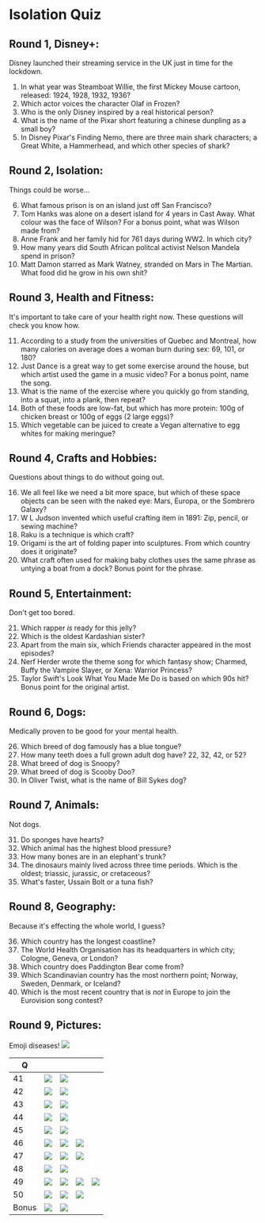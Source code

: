 # Isolation Quiz

## Round 1, Disney+:

Disney launched their streaming service in the UK just in time for the lockdown.

1. In what year was Steamboat Willie, the first Mickey Mouse cartoon, released: 1924, 1928, 1932, 1936?
1. Which actor voices the character Olaf in Frozen?
1. Who is the only Disney inspired by a real historical person?
1. What is the name of the Pixar short featuring a chinese dunpling as a small boy?
1. In Disney Pixar's Finding Nemo, there are three main shark characters; a Great White, a Hammerhead, and which other species of shark?

## Round 2, Isolation:

Things could be worse...

6. What famous prison is on an island just off San Francisco?
1. Tom Hanks was alone on a desert island for 4 years in Cast Away. What colour was the face of Wilson? For a bonus point, what was Wilson made from?
1. Anne Frank and her family hid for 761 days during WW2. In which city?
1. How many years did South African politcal activist Nelson Mandela spend in prison?
1. Matt Damon starred as Mark Watney, stranded on Mars in The Martian. What food did he grow in his own shit?

## Round 3, Health and Fitness:

It's important to take care of your health right now. These questions will check you know how.

11. According to a study from the universities of Quebec and Montreal, how many calories on average does a woman burn during sex: 69, 101, or 180?
1. Just Dance is a great way to get some exercise around the house, but which artist used the game in a music video? For a bonus point, name the song.
1. What is the name of the exercise where you quickly go from standing, into a squat, into a plank, then repeat?
1. Both of these foods are low-fat, but which has more protein: 100g of chicken breast or 100g of eggs (2 large eggs)?
1. Which vegetable can be juiced to create a Vegan alternative to egg whites for making meringue?

## Round 4, Crafts and Hobbies:

Questions about things to do without going out.

16. We all feel like we need a bit more space, but which of these space objects can be seen with the naked eye: Mars, Europa, or the Sombrero Galaxy?
1. W L Judson invented which useful crafting item in 1891: Zip, pencil, or sewing machine?
1. Raku is a technique is which craft?
1. Origami is the art of folding paper into sculptures. From which country does it originate?
1. What craft often used for making baby clothes uses the same phrase as untying a boat from a dock? Bonus point for the phrase.

## Round 5, Entertainment:

Don't get too bored.

21. Which rapper *is* ready for this jelly?
1. Which is the oldest Kardashian sister?
1. Apart from the main six, which Friends character appeared in the most episodes?
1. Nerf Herder wrote the theme song for which fantasy show; Charmed, Buffy the Vampire Slayer, or Xena: Warrior Princess?
1. Taylor Swift's Look What You Made Me Do is based on which 90s hit? Bonus point for the original artist.

## Round 6, Dogs:

Medically proven to be good for your mental health.

26. Which breed of dog famously has a blue tongue?
1. How many teeth does a full grown adult dog have? 22, 32, 42, or 52?
1. What breed of dog is Snoopy?
1. What breed of dog is Scooby Doo?
1. In Oliver Twist, what is the name of Bill Sykes dog?

## Round 7, Animals:

Not dogs.

31. Do sponges have hearts?
1. Which animal has the highest blood pressure?
1. How many bones are in an elephant's trunk?
1. The dinosaurs mainly lived across three time periods. Which is the oldest; triassic, jurassic, or cretaceous?
1. What's faster, Ussain Bolt or a tuna fish?

## Round 8, Geography:

Because it's effecting the whole world, I guess?

36. Which country has the longest coastline?
1. The World Health Organisation has its headquarters in which city; Cologne, Geneva, or London?
1. Which country does Paddington Bear come from?
1. Which Scandinavian country has the most northern point; Norway, Sweden, Denmark, or Iceland?
1. Which is the most recent country that is *not* in Europe to join the Eurovision song contest?

## Round 9, Pictures:

Emoji diseases! ![](https://emojipedia-us.s3.dualstack.us-west-1.amazonaws.com/thumbs/240/openmoji/242/biohazard_2623.png)

Q   | &nbsp; | &nbsp; | &nbsp; | &nbsp;
--- | ---    | ---    | ---    | ---
41 | ![](https://emojipedia-us.s3.dualstack.us-west-1.amazonaws.com/thumbs/240/openmoji/242/black-circle_26ab.png) | ![](https://emojipedia-us.s3.dualstack.us-west-1.amazonaws.com/thumbs/240/openmoji/242/skull_1f480.png)
42 | ![](https://emojipedia-us.s3.dualstack.us-west-1.amazonaws.com/thumbs/240/openmoji/242/foot_1f9b6.png) | ![](https://emojipedia-us.s3.dualstack.us-west-1.amazonaws.com/thumbs/240/openmoji/242/mouth_1f444.png)
43 | ![](https://emojipedia-us.s3.dualstack.us-west-1.amazonaws.com/thumbs/240/openmoji/242/hot-beverage_2615.png) | ![](https://emojipedia-us.s3.dualstack.us-west-1.amazonaws.com/thumbs/240/openmoji/242/honeybee_1f41d.png)
44 | ![](https://emojipedia-us.s3.dualstack.us-west-1.amazonaws.com/thumbs/240/openmoji/242/pig-face_1f437.png) | ![](https://emojipedia-us.s3.dualstack.us-west-1.amazonaws.com/thumbs/240/openmoji/242/eagle_1f985.png)
45 | ![](https://emojipedia-us.s3.dualstack.us-west-1.amazonaws.com/thumbs/240/openmoji/242/large-yellow-square_1f7e8.png) | ![](https://emojipedia-us.s3.dualstack.us-west-1.amazonaws.com/thumbs/240/openmoji/242/hot-face_1f975.png)
46 | ![](https://emojipedia-us.s3.dualstack.us-west-1.amazonaws.com/thumbs/240/openmoji/242/pill_1f48a.png) | ![](https://emojipedia-us.s3.dualstack.us-west-1.amazonaws.com/thumbs/240/openmoji/242/bowling_1f3b3.png) | ![](https://emojipedia-us.s3.dualstack.us-west-1.amazonaws.com/thumbs/240/openmoji/242/a-button-blood-type_1f170.png)
47 | ![](https://emojipedia-us.s3.dualstack.us-west-1.amazonaws.com/thumbs/240/openmoji/242/chicken_1f414.png) | ![](https://emojipedia-us.s3.dualstack.us-west-1.amazonaws.com/thumbs/240/openmoji/242/p-button_1f17f.png) | ![](https://emojipedia-us.s3.dualstack.us-west-1.amazonaws.com/thumbs/240/openmoji/242/ox_1f402.png)
48 | ![](https://emojipedia-us.s3.dualstack.us-west-1.amazonaws.com/thumbs/240/openmoji/242/beer-mug_1f37a.png) | ![](https://emojipedia-us.s3.dualstack.us-west-1.amazonaws.com/thumbs/240/openmoji/242/microbe_1f9a0.png)
49 | ![](https://emojipedia-us.s3.dualstack.us-west-1.amazonaws.com/thumbs/240/openmoji/242/flag-thailand_1f1f9-1f1ed.png) | ![](https://emojipedia-us.s3.dualstack.us-west-1.amazonaws.com/thumbs/240/openmoji/242/steaming-bowl_1f35c.png) | ![](https://emojipedia-us.s3.dualstack.us-west-1.amazonaws.com/thumbs/240/openmoji/242/id-button_1f194.png) | ![](https://emojipedia-us.s3.dualstack.us-west-1.amazonaws.com/thumbs/240/openmoji/242/hot-face_1f975.png)
50 | ![](https://emojipedia-us.s3.dualstack.us-west-1.amazonaws.com/thumbs/240/openmoji/242/kangaroo_1f998.png) | ![](https://emojipedia-us.s3.dualstack.us-west-1.amazonaws.com/thumbs/240/openmoji/242/bell_1f514.png) | ![](https://emojipedia-us.s3.dualstack.us-west-1.amazonaws.com/thumbs/240/openmoji/242/a-button-blood-type_1f170.png)
Bonus | ![](https://emojipedia-us.s3.dualstack.us-west-1.amazonaws.com/thumbs/240/openmoji/242/flag-south-africa_1f1ff-1f1e6.png) | ![](https://emojipedia-us.s3.dualstack.us-west-1.amazonaws.com/thumbs/240/openmoji/242/peach_1f351.png)

